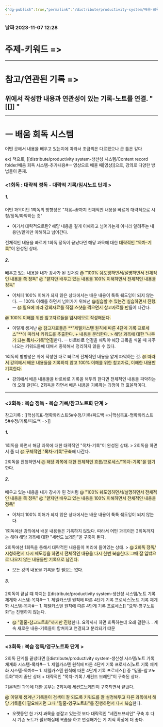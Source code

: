 ```yaml
---
{"dg-publish":true,"permalink":"/distribute/productivity-system/배움-회독 시스템-목차/","tags":["생산성/시스템","배포","목차"],"noteIcon":""}
---
```


### 날짜 2023-11-07 12:28

# 주제-키워드 =>


---
# 참고/연관된 기록 =>
위에서 작성한 내용과 연관성이 있는 기록-노트를 연결.
" [[]] "
- 


-------------------------------

# ㅡ 배움 회독 시스템
	
어떤 곳에서 내용을 배우고 있는지에 따라서 조금씩은 다르겠으나 큰 틀은 같다
	
ex) 책으로, [[distribute/productivity system-생산성 시스템/Content record folder/배움 회독 시스템-추가내용#ㅡ 영상으로 배울 때\|영상]]으로, 강의로 다양한 방법들이 존재.

### <1회독 : 대략적 정독 - 대략적 기록/임시노트 단계 > 

##### **1.**
어떤 과목이던 1회독의 방향성은 "처음~끝까지 전체적인 내용을 빠르게 대략적으로 시청/정독/파악하는 것"

- 
	여기서 대략적으로란?
	해댱 내용을 깊게 이해하고 넘어가는게 아니라 알려주는 내용만/얕게만 이해하고 넘어간다. 
	
전체적인 내용을 빠르게 1회독 정독이 끝났다면 해당 과목에 대한 <span style="background:rgba(240, 200, 0, 0.2)">대략적인 "목차-기록"</span>이 완성된 상태.


##### 2.
배우고 있는 내용을 내가 강사가 된 것처럼 
<span style="background:rgba(240, 200, 0, 0.2)">@ "100% 쉐도잉하면서/설명하면서 전체적인 내용을 쭉 정독"</span>
<span style="background:rgba(240, 200, 0, 0.2)">@ "얕지만 배우고 있는 내용을 100% 이해하면서 전체적인 내용을 정독"</span>

- 
	어처피 100% 이해가 되지 않은 상태에서는 배운 내용이 툭툭 쉐도잉이 되지 않는다. 
	ㅡ
	100% 이해를 하면서 넘어가기 위해선 <span style="background:rgba(240, 200, 0, 0.2)">@실습할 수 있는건 실습하면서 진행.</span>
	ㅡ
	<span style="background:rgba(240, 200, 0, 0.2)">@ 필요에 따라 강의자료를 직접 스샷을 찍으면서 참고자료를 만</span>들어 나간다.
	
<span style="background:rgba(240, 200, 0, 0.2)">@ 100% 이해를 위한 참고자료들을 임시메모로 작성해둔다.</span>

- 
	이렇게 생겨난 <span style="background:rgba(240, 200, 0, 0.2)">@ 참고자료들은 **"제텔카스텐 원칙에 따른 4단계 기록 프로세스"**에 따라서 키워드를 추출한다. + 내용을 분리한다.  > 해당 과목에 대한 "나무가 되는 목차-기록"연결</span>한다.
	ㅡ
	바로바로 연결을 해둬야 해당 과목을 배울 때 자주 나오는 키워드들에 대해서 중복해서 정리하지 않을 수 있다.
	
1회독의 방향성은 위에 작성한 대로 빠르게 전체적인 내용을 얕게 파악하는 것. <span style="background:rgba(240, 200, 0, 0.2)">@ 따라서 강의에서 배운 내용들을 기록하지 않고 100% 이해를 위한 참고자료, 이해한 내용만 기록한다.</span>

- 
	강의에서 배운 내용들을 바로바로 기록을 해두려 한다면 전체적인 내용을 파악하는데 오래 걸린다. 2회독을 하면서 배운 내용을 기록하는 과정이 더 효율적이다.


---
### <2회독 : 복습 정독 - 복습 기록/참고노트화 단계 > 
참고기록 : [[핵심목표-명확화리스트5#수정/기록/피드백 =>\|핵심목표-명확화리스트5#수정/기록/피드백 =>]]

##### 1. 
1회독을 하면서 해당 과목에 대한 대략적인 "목차-기록"이 완성된 상태. > 2회독을 하면서 좀 더 <span style="background:rgba(240, 200, 0, 0.2)">@ 구체적인 "목차-기록"구축</span>해 나간다.
	
2회독을 진행하면서<span style="background:rgba(240, 200, 0, 0.2)"> @ 해당 과목에 대한 전체적인 흐름/프로세스/"목차-기록"을 암기</span>한다.


##### 2.
배우고 있는 내용을 내가 강사가 된 것처럼 
<span style="background:rgba(240, 200, 0, 0.2)">@ "100% 쉐도잉하면서/설명하면서 전체적인 내용을 쭉 정독"</span>
<span style="background:rgba(240, 200, 0, 0.2)">@ "얕지만 배우고 있는 내용을 100% 이해하면서 전체적인 내용을 정독"</span>

- 
	어처피 100% 이해가 되지 않은 상태에서는 배운 내용이 툭툭 쉐도잉이 되지 않는다. 
	
1회독에선 강의에서 배운 내용들은 기록하지 않았다. 
따라서 어떤 과목이든 2회독까지는 해야 해당 과목에 대한 "세컨드 브레인"을 구축이 된다.
	
2회독에선 1회독을 통해서 대략적인 내용들이 머리에 들어있는 상태. > <span style="background:rgba(240, 200, 0, 0.2)">@ 2회독 정독/시청하면서 다시 쉐도잉을 하면서 전체적인 내용을 다시 한번 복습한다. 그때 잘 입밖으로 나오지 않는 내용들만 기록으로 남긴다.</span>

- 
	모든 강의 내용을 기록을 할 필요는 없다.

##### 3.
2회독이 끝날 떄 까지는 [[distribute/productivity system-생산성 시스템/노트 기록 체계화 시스템-목차#ㅡ 1. 제텔카스텐 원칙에 따른 4단계 기록 프로세스\|노트 기록 체계화 시스템-목차#ㅡ 1. 제텔카스텐 원칙에 따른 4단계 기록 프로세스]] "요약-영구노트화"는 진행하지 않는다.

- 
	<span style="background:rgba(240, 200, 0, 0.2)">@ "밑줄-참고노트화"까지만 진행</span>한다. 요약까지 하면 회독하는데 오래 걸린다.
	.
	계속 새로운 내용-기록들이 합쳐지고 연결되고 분리되기 떄문



----
### <3회독 : 복습 정독/영구노트화 단계 > 
	
2회독 단계를 끝냈다면 [[distribute/productivity system-생산성 시스템/노트 기록 체계화 시스템-목차#ㅡ 1. 제텔카스텐 원칙에 따른 4단계 기록 프로세스\|노트 기록 체계화 시스템-목차#ㅡ 1. 제텔카스텐 원칙에 따른 4단계 기록 프로세스]] 중 "밑줄-참고노트화"까지 끝난 상태 + 대략적인 "목차-기록 / 세컨드 브레인"이 구축된 상태.
	
기본적인 과목에 대한 공부는 2회독에 세컨드브레인이 구축되면서 끝낸다.
	
<span style="background:rgba(240, 200, 0, 0.2)">@ 이렇게 생겨난 기록들이 검색이 잘 되도록 키워드를 잘 설정해두고 다른 과목에서 해당 기록들이 필요해지면 그때 "밑줄-영구노트화"를 진행하면서 다시 복습</span>한다. 

- 
	오랫동안 한 가지 과목을 붙잡고 있는것 보다 대략적인 "세컨드브레인" 구축 후 다시 기존 노트가 필요해질태 복습을 하고 연결해가는 게 지식 확장에 더 좋다.
